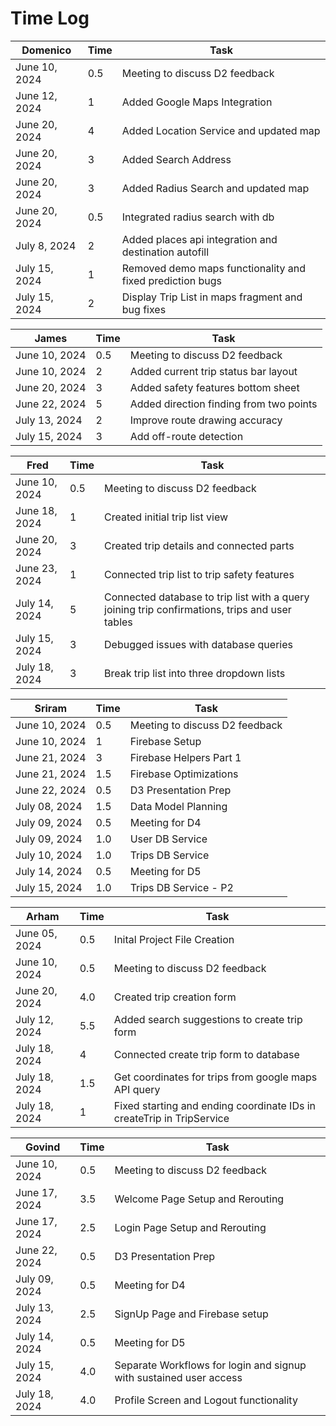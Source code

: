 # Time Log

| Domenico      | Time | Task                                                      |
|---------------|------|-----------------------------------------------------------|
| June 10, 2024 | 0.5  | Meeting to discuss D2 feedback                            |
| June 12, 2024 | 1    | Added Google Maps Integration                             |
| June 20, 2024 | 4    | Added Location Service and updated map                    |
| June 20, 2024 | 3    | Added Search Address                                      |
| June 20, 2024 | 3    | Added Radius Search and updated map                       |
| June 20, 2024 | 0.5  | Integrated radius search with db                          |
| July 8, 2024  | 2    | Added places api integration and destination autofill     |
| July 15, 2024 | 1    | Removed demo maps functionality and fixed prediction bugs |
| July 15, 2024 | 2    | Display Trip List in maps fragment and bug fixes          |

| James         | Time | Task                                    |
|---------------|------|-----------------------------------------|
| June 10, 2024 | 0.5  | Meeting to discuss D2 feedback          |
| June 10, 2024 | 2    | Added current trip status bar layout    |
| June 20, 2024 | 3    | Added safety features bottom sheet      |
| June 22, 2024 | 5    | Added direction finding from two points |
| July 13, 2024 | 2    | Improve route drawing accuracy          |
| July 15, 2024 | 3    | Add off-route detection                 |

| Fred          | Time | Task                                                                                           |
|---------------|------|------------------------------------------------------------------------------------------------|
| June 10, 2024 | 0.5  | Meeting to discuss D2 feedback                                                                 |
| June 18, 2024 | 1    | Created initial trip list view                                                                 |
| June 20, 2024 | 3    | Created trip details and connected parts                                                       |
| June 23, 2024 | 1    | Connected trip list to trip safety features                                                    |
| July 14, 2024 | 5    | Connected database to trip list with a query joining trip confirmations, trips and user tables |
| July 15, 2024 | 3    | Debugged issues with database queries                                                          |
| July 18, 2024 | 3    | Break trip list into three dropdown lists                                                      |

| Sriram        | Time | Task                           |
|---------------|------|--------------------------------|
| June 10, 2024 | 0.5  | Meeting to discuss D2 feedback |
| June 10, 2024 | 1    | Firebase Setup                 |
| June 21, 2024 | 3    | Firebase Helpers Part 1        |
| June 21, 2024 | 1.5  | Firebase Optimizations         |
| June 22, 2024 | 0.5  | D3 Presentation Prep           |
| July 08, 2024 | 1.5  | Data Model Planning            |
| July 09, 2024 | 0.5  | Meeting for D4                 |
| July 09, 2024 | 1.0  | User DB Service                |
| July 10, 2024 | 1.0  | Trips DB Service               |
| July 14, 2024 | 0.5  | Meeting for D5                 |
| July 15, 2024 | 1.0  | Trips DB Service - P2          |


| Arham         | Time | Task                                                                  |
|---------------|------|-----------------------------------------------------------------------|
| June 05, 2024 | 0.5  | Inital Project File Creation                                          |
| June 10, 2024 | 0.5  | Meeting to discuss D2 feedback                                        |
| June 20, 2024 | 4.0  | Created trip creation form                                            |
| July 12, 2024 | 5.5  | Added search suggestions to create trip form                          |
| July 18, 2024 | 4    | Connected create trip form to database                                |
| July 18, 2024 | 1.5  | Get coordinates for trips from google maps API query                  |
| July 18, 2024 | 1    | Fixed starting and ending coordinate IDs in createTrip in TripService |


| Govind        | Time | Task                                                               |
|---------------|------|--------------------------------------------------------------------|
| June 10, 2024 | 0.5  | Meeting to discuss D2 feedback                                     |
| June 17, 2024 | 3.5  | Welcome Page Setup and Rerouting                                   |
| June 17, 2024 | 2.5  | Login Page Setup and Rerouting                                     |
| June 22, 2024 | 0.5  | D3 Presentation Prep                                               |
| July 09, 2024 | 0.5  | Meeting for D4                                                     |
| July 13, 2024 | 2.5  | SignUp Page and Firebase setup                                     |
| July 14, 2024 | 0.5  | Meeting for D5                                                     |
| July 15, 2024 | 4.0  | Separate Workflows for login and signup with sustained user access |
| July 18, 2024 | 4.0  | Profile Screen and Logout functionality                            |


